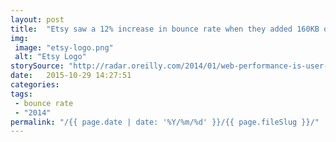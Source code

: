 ```yaml
---
layout: post
title:  "Etsy saw a 12% increase in bounce rate when they added 160KB of images to their mobile page."
img:
 image: "etsy-logo.png"
 alt: "Etsy Logo"
storySource: "http://radar.oreilly.com/2014/01/web-performance-is-user-experience.html"
date:   2015-10-29 14:27:51
categories:
tags:
 - bounce rate
 - "2014"
permalink: "/{{ page.date | date: '%Y/%m/%d' }}/{{ page.fileSlug }}/"
---
```


